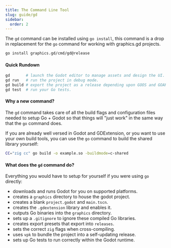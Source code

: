 ```yaml
---
title: The Command Line Tool
slug: guide/gd
sidebar:
  order: 2
---
```


The `gd` command can be installed using `go install`, this command is a drop in replacement for the `go` command for working with graphics.gd projects.

```sh
go install graphics.gd/cmd/gd@release
```

#### Quick Rundown

```sh
gd       # launch the Godot editor to manage assets and design the UI.
gd run   # run the project in debug mode.
gd build # export the project as a release depending upon GOOS and GOARCH.
gd test  # run your Go tests.
```

#### Why a new command?

The `gd` command takes care of all the build flags and configuration files needed to setup Go + Godot so that things will "just work" in the same way that the `go` command does.

If you are already well versed in Godot and GDExtension, or you want to use your own build tools, you can use the `go` command to build the shared library yourself:

```sh
CC="zig cc" go build -o example.so -buildmode=c-shared
```

#### What does the `gd` command do?

Everything you would have to setup for yourself if you were using `go` directly:

* downloads and runs Godot for you on supported platforms.
* creates a `graphics` directory to house the godot project.
* creates a blank `project.godot` and `main.tscn`.
* creates the `.gdextension` library and enables it.
* outputs Go binaries into the `graphics` directory.
* sets up a `.gitignore` to ignore these compiled Go libraries.
* creates export presets that export into `releases`.
* sets the correct `zig` flags when cross-compiling.
* uses `vpk` to bundle the project into a self-updating release.
* sets up Go tests to run correctly within the Godot runtime.
